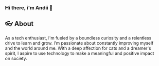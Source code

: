 ### Hi there, i'm Andii 👋

## 👓 About
As a tech enthusiast, I'm fueled by a boundless curiosity and a relentless drive to learn and grow. I'm passionate about constantly improving myself and the world around me. With a deep affection for cats and a dreamer's spirit, I aspire to use technology to make a meaningful and positive impact on society.


<!--
## 🛠️ Technologies
### Core
![Python](https://img.shields.io/badge/-Python-000?&logo=Python)
![SQL](https://img.shields.io/badge/-SQL-000?&logo=SQL)
![Google Cloud](https://img.shields.io/badge/-GoogleCloud-000?&logo=GoogleCloud)
![aiogram](https://img.shields.io/badge/-aiogram-000?&logo=aiogram)

### Web
![Django](https://img.shields.io/badge/-Django-000?&logo=Django)
![DjangoREST](https://img.shields.io/badge/-DjangoREST-000?&logo=DjangoREST)
![FastAPI](https://img.shields.io/badge/-FastAPI-000?&logo=FastAPI)
![HTML](https://img.shields.io/badge/-HTML-000?&logo=HTML)

### Other
![Linux](https://img.shields.io/badge/-Linux-000?&logo=Linux)
![Docker](https://img.shields.io/badge/-Docker-000?&logo=Docker)
![Poetry](https://img.shields.io/badge/-Poetry-000?&logo=Poetry)
![PostgreSQL](https://img.shields.io/badge/-PostgreSQL-000?&logo=PostgreSQL)
![SQLAlchemy](https://img.shields.io/badge/-SQLAlchemy-000?&logo=SQLAlchemy)
![Pydantic](https://img.shields.io/badge/-Pydantic-000?&logo=Pydantic)
![TensorFlow](https://img.shields.io/badge/-TensorFlow-000?&logo=TensorFlow)
![BeautifulSoup](https://img.shields.io/badge/-BeautifulSoup-000?&logo=BeautifulSoup)


## 🔭 A Few of my Showcase Projects
- [`@stripemetrics`](https://github.com/igormagalhaesr/stripemetrics): Computing stripe metrics just like the dashboard with python.


## 📫 Contact
You can message me on [LinkedIn](https://www.linkedin.com/in/andrii-filiurskyi).


![Selenium](https://img.shields.io/badge/-Selenium-000?&logo=Selenium)
![Pytest](https://img.shields.io/badge/-Pytest-000?&logo=Pytest)
**filiurskyi/filiurskyi** is a ✨ _special_ ✨ repository because its `README.md` (this file) appears on your GitHub profile.

Here are some ideas to get you started:

- 🔭 I’m currently working on ...
- 🌱 I’m currently learning ...
- 👯 I’m looking to collaborate on ...
- 🤔 I’m looking for help with ...
- 💬 Ask me about ...
- 📫 How to reach me: ...
- 😄 Pronouns: ...
- ⚡ Fun fact: ...
-->
